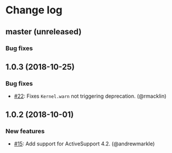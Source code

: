 # Change log

## master (unreleased)
### Bug fixes

## 1.0.3 (2018-10-25)
### Bug fixes

* [#22](https://github.com/Shopify/deprecation_toolkit/pull/22): Fixes `Kernel.warn` not triggering deprecation. (@rmacklin)

## 1.0.2 (2018-10-01)
### New features

* [#15](https://github.com/Shopify/deprecation_toolkit/pull/15): Add support for ActiveSupport 4.2. (@andrewmarkle)
